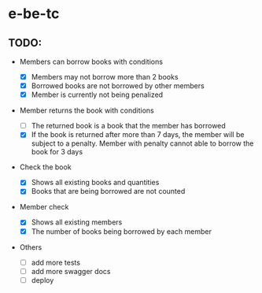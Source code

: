 # e-be-tc

## TODO: 
- Members can borrow books with conditions
    - [x]  Members may not borrow more than 2 books 
    <!-- can add a field of borrowedBooks in the member table -->
    - [x]  Borrowed books are not borrowed by other members
    <!-- just see if book stock > 0 -->
    - [x]  Member is currently not being penalized
    <!-- can add a field of penalty of type date in the member table -->

- Member returns the book with conditions
    - [ ]  The returned book is a book that the member has borrowed
    - [x]  If the book is returned after more than 7 days, the member will be subject to a penalty. Member with penalty cannot able to borrow the book for 3 days
- Check the book
    - [x]  Shows all existing books and quantities
    - [x]  Books that are being borrowed are not counted
- Member check
    - [x]  Shows all existing members
    - [x]  The number of books being borrowed by each member

- Others
    - [ ] add more tests
    - [ ] add more swagger docs
    - [ ] deploy 
